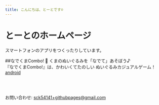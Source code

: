 ```yaml
---
title: こんにちは、とーとです☺️
---
```


# とーとのホームページ

スマートフォンのアプリをつくったりしています。

##なでくまCombo!
  🧸 くまのぬいぐるみを「なでて」あそぼう♪<br>
  『なでくまCombo!』は、かわいくてたのしい ぬいぐるみカジュアルゲーム！
[android](https://play.google.com/store/apps/details?id=com.toto.NadekumaCombo&hl=ja)



<br>
<br>

お問い合わせ: sck54141+githubpages@gmail.com
